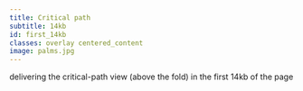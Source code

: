 ```yaml
---
title: Critical path
subtitle: 14kb
id: first_14kb
classes: overlay centered_content
image: palms.jpg
---
```


delivering the critical-path view (above the fold) in the first 14kb of the page